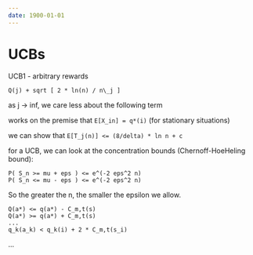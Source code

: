 ```yaml
---
date: 1900-01-01
---
```



UCBs
============

UCB1 - arbitrary rewards

    Q(j) + sqrt [ 2 * ln(n) / n\_j ]

as j -> inf, we care less about the following term

works on the premise that `E[X_in] = q*(i)` (for stationary situations)

we can show that `E[T_j(n)] <= (8/delta) * ln n + c`

for a UCB, we can look at the concentration bounds (Chernoff-HoeHeling bound):

    P( S_n >= mu + eps ) <= e^(-2 eps^2 n)
    P( S_n <= mu - eps ) <= e^(-2 eps^2 n)

So the greater the n, the smaller the epsilon we allow.

    Q(a*) <= q(a*) - C_m,t(s)
    Q(a*) >= q(a*) + C_m,t(s)
    ...
    q_k(a_k) < q_k(i) + 2 * C_m,t(s_i)

...
